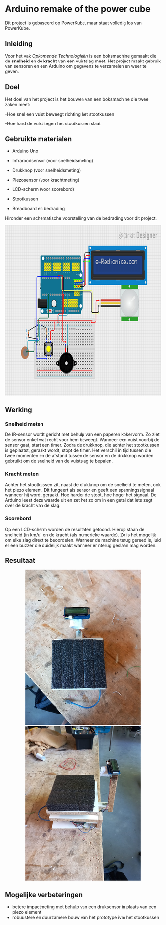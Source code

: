 # Arduino remake of the power cube 
 
Dit project is gebaseerd op PowerKube, maar staat volledig los van PowerKube.

## Inleiding

Voor het vak *Opkomende Technologieën* is een boksmachine gemaakt die de **snelheid** en de **kracht** van een vuistslag meet. Het project maakt gebruik van sensoren en een Arduino om gegevens te verzamelen en weer te geven.

## Doel

Het doel van het project is het bouwen van een boksmachine die twee zaken meet:

-Hoe snel een vuist beweegt richting het stootkussen

-Hoe hard de vuist tegen het stootkussen slaat

## Gebruikte materialen

- Arduino Uno

- Infraroodsensor (voor snelheidsmeting)

- Drukknop (voor snelheidsmeting)

- Piezosensor (voor krachtmeting)

- LCD-scherm (voor scorebord)

- Stootkussen

- Breadboard en bedrading


Hironder een schematische voorstelling van de bedrading voor dit project.

<p align="center">
  <img src="Images/bedradingsschema.jpeg" height="550px">
</p>

## Werking

### Snelheid meten
De IR-sensor wordt gericht met behulp van een paperen kokervorm. Zo ziet de sensor enkel wat recht voor hem beweegt. Wanneer een vuist voorbij de sensor gaat, start een timer. Zodra de drukknop, die achter het stootkussen is geplaatst, geraakt wordt, stopt de timer. Het verschil in tijd tussen die twee momenten en de afstand tussen de sensor en de drukknop worden gebruikt om de snelheid van de vuistslag te bepalen.

### Kracht meten
Achter het stootkussen zit, naast de drukknop om de snelheid te meten, ook het piezo element. Dit fungeert als sensor en geeft een spanningssignaal wanneer hij wordt geraakt. Hoe harder de stoot, hoe hoger het signaal. De Arduino leest deze waarde uit en zet het zo om in een getal dat iets zegt over de kracht van de slag.

### Scorebord
Op een LCD-scherm worden de resultaten getoond. Hierop staan de snelheid (in km/u) en de kracht (als numerieke waarde). Zo is het mogelijk om elke slag direct te beoordelen. Wanneer de machine terug gereed is, luid er een buzzer die duidelijk maakt wanneer er nterug geslaan mag worden.

## Resultaat

<p align="center">
  <img src="Images/VA_volledig.jpg" height="500px">
  <img src="Images/Vol_opstellilng_gemonteerd.jpg" height="500px">
</p>

## Mogelijke verbeteringen
- betere impactmeting met behulp van een druksensor in plaats van een piezo element
- robuustere en duurzamere bouw van het prototype ivm het stootkussen

